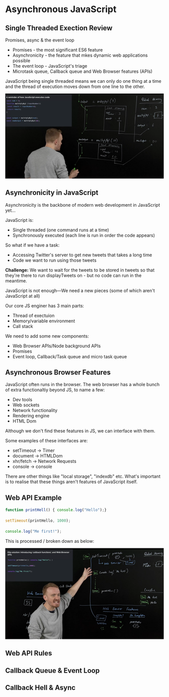 # Asynchronous JavaScript

## Single Threaded Exection Review

Promises, async & the event loop

* Promises - the most significant ES6 feature
* Asynchronicity - the feature that mkes dynamic web applications possible
* The event loop - JavaScript's triage
* Microtask queue, Callback queue and Web Browser features (APIs)

JavaScript being single threaded means we can only do one thing at a time and the thread of execution moves down from one line to the other.

![synchronous](/img/04-synchronous.png)

## Asynchronicity in JavaScript

Asynchronicity is the backbone of modern web development in JavaScript yet...

JavaScript is:

* Single threaded (one command runs at a time)
* Synchronously executed (each line is run in order the code appears)

So what if we have a task:

* Accessing Twitter's server to get new tweets that takes a long time
* Code we want to run using those tweets

**Challenge:** We want to wait for the tweets to be stored in tweets so that they're there to run displayTweets on - but no code can run in the meantime.

JavaScript is not enough—We need a new pieces (some of which aren't JavaScript at all)

Our core JS enginer has 3 main parts:

* Thread of exectuion
* Memory/variable environment
* Call stack

We need to add some new components:

* Web Browser APIs/Node background APIs
* Promises
* Event loop, Callback/Task queue and micro task queue

## Asynchronous Browser Features

JavaScript often runs in the browser. The web browser has a whole bunch of extra functionaltiy beyond JS, to name a few:

* Dev tools
* Web sockets
* Network functionality
* Rendering engine
* HTML Dom

Although we don't find these features in JS, we can interface with them.

Some examples of  these interfaces are:

* setTimeout -> Timer
* document -> HTMLDom
* xhr/fetch -> Network Requests
* console -> console

There are other things like "local storage", "indexdb" etc. What's important is to realise that these things aren't features of JavaScript itself.

## Web API Example

```js
function printHell() { console.log("Hello");}

setTimeout(printHello, 1000);

console.log("Me first!");
```

This is processed / broken down as below:

![web-api-ex](/img/04-web-api.png)

## Web API Rules

## Callback Queue & Event Loop

## Callback Hell & Async
